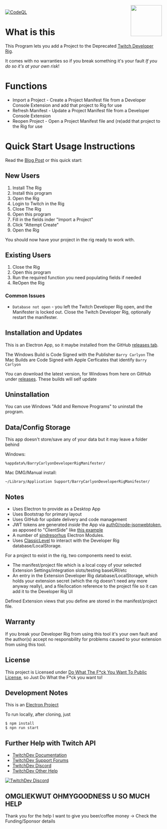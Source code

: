 <img src="https://user-images.githubusercontent.com/20999/211199868-8236f9d1-bddd-4fca-9157-6fa7886949fc.png" width="100" align="right" />

[![CodeQL](https://github.com/BarryCarlyon/twitch_developerrig_manifester/actions/workflows/codeql-analysis.yml/badge.svg)](https://github.com/BarryCarlyon/twitch_developerrig_manifester/actions/workflows/codeql-analysis.yml)

# What is this

This Program lets you add a Project to the Deprecated [Twitch Developer Rig](https://dev.twitch.tv/docs/extensions/rig).

It comes with no warranties so if you break something it's your fault *If you do so it's at your own risk*!

# Functions

- Import a Project - Create a Project Manifest file from a Developer Console Extension and add that project to Rig for use
- Refresh Manifest - Update a Project Manifest file from a Developer Console Extension
- Reopen Project - Open a Project Manifest file and (re)add that project to the Rig for use

# Quick Start Usage Instructions

Read the [Blog Post](https://barrycarlyon.co.uk/wordpress/2023/04/04/the-twitch-extensions-developer-rig-is-dead/) or this quick start:

## New Users

1. Install The Rig
2. Install this program
3. Open the Rig
4. Login to Twitch in the Rig
5. Close The Rig
6. Open this program
7. Fill in the fields inder "Import a Project"
8. Click "Attempt Create"
9. Open the Rig

You should now have your project in the rig ready to work with.

## Existing Users

1. Close the Rig
2. Open this program
3. Run the required function you need populating fields if needed
4. ReOpen the Rig

### Common Issues

- `Database not open` - you left the Twitch Developer Rig open, and the Manifester is locked out. Close the Twitch Developer Rig, optionally restart the manifester.

## Installation and Updates

This is an Electron App, so it maybe installed from the GitHub [releases tab](https://github.com/BarryCarlyon/twitch_developerrig_manifester/releases).

The Windows Build is Code Signed with the Publisher `Barry Carlyon`
The Mac Builds are Code Signed with Apple Cerficates that identify `Barry Carlyon`

You can download the latest version, for Windows from here on GitHub under [releases](https://github.com/BarryCarlyon/twitch_developerrig_manifester/releases). These builds will self update

## Uninstallation

You can use Windows "Add and Remove Programs" to uninstall the program.

## Data/Config Storage

This app doesn't store/save any of your data but it may leave a folder behind

Windows:

```
%appdata%/BarryCarlyonDeveloperRigManifester/
```

Mac DMG/Manual install:

```
~/Library/Application Support/BarryCarlyonDeveloperRigManifester/
```

## Notes

- Uses Electron to provide as a Desktop App
- Uses Bootstrap for primary layout
- Uses GitHub for update delivery and code management
- JWT tokens are generated _inside_ the App via [auth0/node-jsonwebtoken](https://github.com/auth0/node-jsonwebtoken), as apposed to "ClientSide" like [this example](https://barrycarlyon.github.io/twitch_misc/examples/extension_config/)
- A number of [sindresorhus](https://github.com/sindresorhus/) Electron Modules.
- Uses [ClassicLevel](https://github.com/Level/classic-level) to interact with the Developer Rig database/LocalStorage.

For a project to exist in the rig, two components need to exist.

- The manifest/project file which is a local copy of your selected Extension Settings/integration slots/testing baseURI/etc
- An entry in the Extension Developer Rig database/LocalStorage, which holds your extension secret (which the rig doesn't need any more anyway really), and a file/location reference to the project file so it can add it to the Developer Rig UI

Defined Extension views that you define are stored in the manifest/project file.

## Warranty

If you break your Developer Rig from using this tool it's your own fault and the author(s) accept no responsbility for problems caused to your extension from using this tool.

## License

This project is Licensed under [Do What The F*ck You Want To Public License](https://github.com/BarryCarlyon/twitch_extension_tools/blob/main/LICENSE), so Just Do What the F*ck you want to!

## Development Notes

This is an [Electron Project](https://www.electronjs.org/)

To run locally, after cloning, just

```
$ npm install
$ npn run start
```

## Further Help with Twitch API

- [TwitchDev Documentation](http://dev.twitch.tv/docs)
- [TwitchDev Support Forums](https://discuss.dev.twitch.tv/)
- [TwitchDev Discord](https://link.twitch.tv/devchat)
- [TwitchDev Other Help](https://dev.twitch.tv/support)

[![TwitchDev Discord](https://discordapp.com/api/guilds/504015559252377601/embed.png?style=banner2)](https://link.twitch.tv/devchat)

## OMGLIEKWUT OHMYGOODNESS U SO MUCH HELP

Thank you for the help I want to give you beer/coffee money -> Check the Funding/Sponsor details
